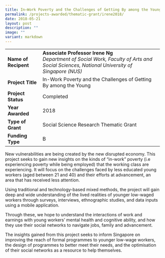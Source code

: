 ```yaml
---
title: In–Work Poverty and the Challenges of Getting By among the Young
permalink: /projects-awarded/thematic-grant/irene2018/
date: 2018-05-21
layout: post
description: ""
image: ""
variant: markdown
---
```

|  |  |
|---|---|
| **Name of Recipent** | **Associate Professor Irene Ng**<br>_Department of Social Work, Faculty of Arts and Social Sciences, National University of Singapore (NUS)_ |
| **Project Title** | In-Work Poverty and the Challenges of Getting By among the Young |
| **Project Status** | Completed |
| **Year Awarded** | 2018 |
| **Type of Grant** | Social Science Research Thematic Grant |
|**Funding Type** | B |

New vulnerabilities are being created by the new disrupted economy. This project seeks to gain new insights on the kinds of “in-work” poverty (i.e experiencing poverty while being employed) that the working class are experiencing. It will focus on the challenges faced by less educated young workers (aged between 21 and 40) and their efforts at advancement, an area that has received less attention.&nbsp;&nbsp;

Using traditional and technology-based mixed methods, the project will gain deep and wide understanding of the lived realities of younger low-waged workers through surveys, interviews, ethnographic studies, and data inputs using a mobile application.&nbsp;&nbsp;

Through these, we hope to understand the interactions of work and earnings with young workers’ mental health and cognitive ability, and how they use their social networks to navigate jobs, family and advancement.&nbsp;&nbsp;

The insights gained from this project seeks to inform Singapore on improving the reach of formal programmes to younger low-wage workers, the design of programmes to better meet their needs, and the optimisation of their social networks as a resource to help themselves.